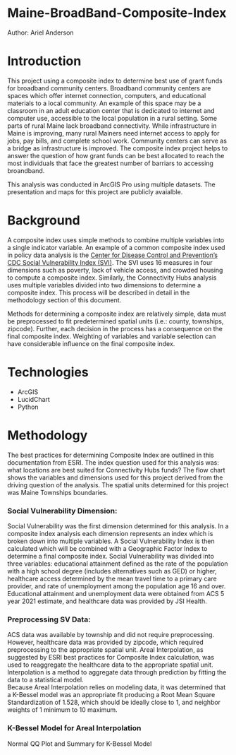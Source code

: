 # Maine-BroadBand-Composite-Index
Author: Ariel Anderson

# Introduction 
This project using a composite index to determine best use of grant funds for broadband community centers. Broadband community centers are spaces which offer internet connection, computers, and educational materials to a local community. An example of this space may be
a classroom in an adult education center that is dedicated to internet and computer use, accessible to the local population in a rural setting. Some parts of rural Maine lack broadband connectivity. While infrastructure in Maine is improving, many rural Mainers need 
internet access to apply for jobs, pay bills, and complete school work. Community centers can serve as a bridge as infrastructure is improved. The composite index project helps to answer the question of how grant funds can be best allocated to reach the most individuals
that face the greatest number of barriars to accessing broandband. 

This analysis was conducted in ArcGIS Pro using multiple datasets. The presentation and maps for this project are publicly avaialble. 

# Background
A composite index uses simple methods to combine multiple variables into a single indicator variable. An example of a common composite index used in policy data analysis is the [Center for Disease Control and Prevention’s CDC Social Vulnerability Index (SVI)](https://www.atsdr.cdc.gov/placeandhealth/svi/fact_sheet/fact_sheet.html). 
The SVI uses 16 measures in four dimensions such as poverty, lack of vehicle access, and crowded housing to compute a composite index. Similarly, the Connectivity Hubs analysis uses multiple variables divided into two dimensions to determine a composite index. 
This process will be described in detail in the methodology section of this document. 

Methods for determining a composite index are relatively simple, data must be preprocessed to fit predetermined spatial units (i.e.: county, townships, zipcode). Further, each decision in the process has a consequence on the final composite index. 
Weighting of variables and variable selection can have considerable influence on the final composite index.  


# Technologies
* ArcGIS
* LucidChart
* Python

# Methodology

The best practices for determining Composite Index are outlined in this documentation from ESRI. The index question used for this analysis was: what locations are best suited for Connectivity Hubs funds? 
The flow chart shows the variables and dimensions used for this project derived from the driving question of the analysis. The spatial units determined for this project was Maine Townships boundaries.

### Social Vulnerability Dimension: 

Social Vulnerability was the first dimension determined for this analysis. In a composite index analysis each dimension represents an index which is broken down into multiple variables. A Social Vulnerability Index is then calculated which will be combined with a Geographic Factor Index to determine a final composite index. Social Vulnerability was divided into three variables: educational attainment defined as the rate of the population with a high school degree (includes alternatives such as GED) or higher, healthcare access determined by the mean travel time to a primary care provider, and rate of unemployment among the population age 16 and over. Educational attainment and unemployment data were obtained from ACS 5 year 2021 estimate, and healthcare data was provided by JSI Health. 

### Preprocessing SV Data: 

ACS data was available by township and did not require preprocessing. However, healthcare data was provided by zipcode, which required preprocessing to the appropriate spatial unit. Areal Interpolation, as suggested by ESRI best practices for Composite Index calculation, was used to reaggregate the healthcare data to the appropriate spatial unit. Interpolation is a method to aggregate data through prediction by fitting the data to a statistical model.  
Because Areal Interpolation relies on modeling data, it was determined that a K-Bessel model was an appropriate fit producing a Root Mean Square Standardization of 1.528, which should be ideally close to 1, and neighbor weights of 1 minimum to 10 maximum. 

### K-Bessel Model for Areal Interpolation 

 Normal QQ Plot and Summary for K-Bessel Model 




